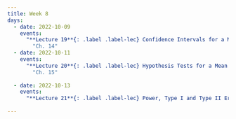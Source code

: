 ```yaml
---
title: Week 8
days:
  - date: 2022-10-09
    events:
      "**Lecture 19**{: .label .label-lec} Confidence Intervals for a Mean with Known Standard Deviation ":
        "Ch. 14"
  - date: 2022-10-11
    events:
      "**Lecture 20**{: .label .label-lec} Hypothesis Tests for a Mean with Known Standard Deviation ": 
        "Ch. 15"
      
  - date: 2022-10-13
    events:
      "**Lecture 21**{: .label .label-lec} Power, Type I and Type II Error, Sample Size ":
      
---
```

